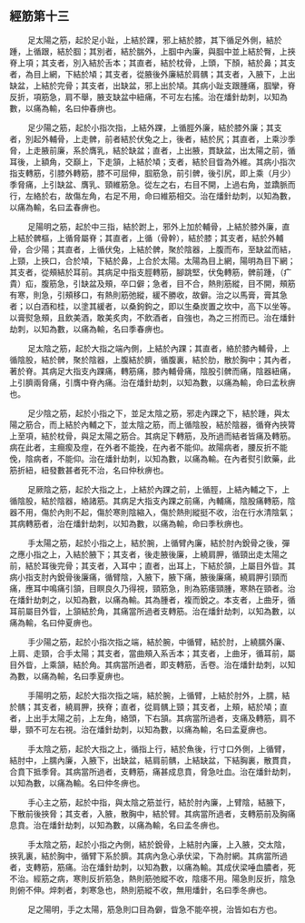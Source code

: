## 經筋第十三

<p>&emsp;&emsp;
足太陽之筋，起於足小趾，上結於踝，邪上結於膝，其下循足外側，結於踵，上循跟，結於腘；其別者，結於腨外，上腘中內廉，與腘中並上結於臀，上挾脊上項；其支者，別入結於舌本；其直者，結於枕骨，上頭，下顏，結於鼻；其支者，為目上網，下結於頄；其支者，從腋後外廉結於肩髃；其支者，入腋下，上出缺盆，上結於完骨；其支者，出缺盆，邪上出於頄。其病小趾支跟腫痛，腘攣，脊反折，項筋急，肩不舉，腋支缺盆中紐痛，不可左右搖。治在燔針劫刺，以知為數，以痛為輸，名曰仲春痹也。
</p>
<p>&emsp;&emsp;
足少陽之筋，起於小指次指，上結外踝，上循脛外廉，結於膝外廉；其支者，別起外輔骨，上走髀，前者結於伏兔之上，後者，結於尻；其直者，上乘沙季脅，上走腋前廉，系於膺乳，結於缺盆；直者，上出腋，貫缺盆，出太陽之前，循耳後，上額角，交巔上，下走頷，上結於頄；支者，結於目眥為外維。其病小指次指支轉筋，引膝外轉筋，膝不可屈伸，腘筋急，前引髀，後引尻，即上乘（月少）季脅痛，上引缺盆、膺乳、頸維筋急。從左之右，右目不開，上過右角，並蹻脈而行，左絡於右，故傷左角，右足不用，命曰維筋相交。治在燔針劫刺，以知為數，以痛為輸，名曰孟春痹也。
</p>
<p>&emsp;&emsp;
足陽明之筋，起於中三指，結於跗上，邪外上加於輔骨，上結於膝外廉，直上結於髀樞，上循脅屬脊；其直者，上循（骨幹），結於膝；其支者，結於外輔骨，合少陽；其直者，上循伏兔，上結於髀，聚於陰器，上腹而布，至缺盆而結，上頸，上挾口，合於頄，下結於鼻，上合於太陽。太陽為目上網，陽明為目下網；其支者，從頰結於耳前。其病足中指支脛轉筋，腳跳堅，伏兔轉筋，髀前踵，（疒貴）疝，腹筋急，引缺盆及頰，卒口僻；急者，目不合，熱則筋縱，目不開，頰筋有寒，則急，引頰移口，有熱則筋弛縱，緩不勝收，故僻。治之以馬膏，膏其急者；以白酒和桂，以塗其緩者，以桑鉤鉤之，即以生桑炭置之坎中，高下以坐等。以膏熨急頰，且飲美酒，敢美炙肉，不飲酒者，自強也，為之三拊而已。治在燔針劫刺，以知為數，以痛為輸，名曰季春痹也。
</p>
<p>&emsp;&emsp;
足太陰之筋，起於大指之端內側，上結於內踝；其直者，絡於膝內輔骨，上循陰股，結於髀，聚於陰器，上腹結於臍，循腹裏，結於肋，散於胸中；其內者，著於脊。其病足大指支內踝痛，轉筋痛，膝內輔骨痛，陰股引髀而痛，陰器紐痛，上引臍兩脅痛，引膺中脊內痛。治在燔針劫刺，以知為數，以痛為輸，命曰孟秋痹也。
</p>
<p>&emsp;&emsp;
足少陰之筋，起於小指之下，並足太陰之筋，邪走內踝之下，結於踵，與太陽之筋合，而上結於內輔之下，並太陰之筋，而上循陰股，結於陰器，循脊內挾膂上至項，結於枕骨，與足太陽之筋合。其病足下轉筋，及所過而結者皆痛及轉筋。病在此者，主癎瘈及痙，在外者不能挽，在內者不能仰。故陽病者，腰反折不能俛，陰病者，不能仰。治在燔針劫刺，以知為數，以痛為輸。在內者熨引飲藥，此筋折紐，紐發數甚者死不治，名曰仲秋痹也。
</p>
<p>&emsp;&emsp;
足厥陰之筋，起於大指之上，上結於內踝之前，上循脛，上結內輔之下，上循陰股，結於陰器，絡諸筋。其病足大指支內踝之前痛，內輔痛，陰股痛轉筋，陰器不用，傷於內則不起，傷於寒則陰縮入，傷於熱則縱挺不收，治在行水清陰氣；其病轉筋者，治在燔針劫刺，以知為數，以痛為輸，命曰季秋痹也。
</p>
<p>&emsp;&emsp;
手太陽之筋，起於小指之上，結於腕，上循臂內廉，結於肘內銳骨之後，彈之應小指之上，入結於腋下；其支者，後走腋後廉，上繞肩胛，循頸出走太陽之前，結於耳後完骨；其支者，入耳中；直者，出耳上，下結於頷，上屬目外眥。其病小指支肘內銳骨後廉痛，循臂陰，入腋下，腋下痛，腋後廉痛，繞肩胛引頸而痛，應耳中鳴痛引頷，目瞑良久乃得視，頸筋急，則為筋痿頸腫，寒熱在頸者。治在燔針劫刺之，以知為數，以痛為輸。其為腫者，複而銳之。本支者，上曲牙，循耳前屬目外眥，上頷結於角，其痛當所過者支轉筋。治在燔針劫刺，以知為數，以痛為輸，名曰仲夏痹也。
</p>
<p>&emsp;&emsp;
手少陽之筋，起於小指次指之端，結於腕，中循臂，結於肘，上繞臑外廉、上肩、走頸，合手太陽；其支者，當曲頰入系舌本；其支者，上曲牙，循耳前，屬目外眥，上乘頷，結於角。其病當所過者，即支轉筋，舌卷。治在燔針劫刺，以知為數，以痛為輸，名曰季夏痹也。
</p>
<p>&emsp;&emsp;
手陽明之筋，起於大指次指之端，結於腕，上循臂，上結於肘外，上臑，結於髃；其支者，繞肩胛，挾脊；直者，從肩髃上頸；其支者，上頰，結於頄；直者，上出手太陽之前，上左角，絡頭，下右頷。其病當所過者，支痛及轉筋，肩不舉，頸不可左右視。治在燔針劫刺，以知為數，以痛為輸，名曰孟夏痹也。
</p>
<p>&emsp;&emsp;
手太陰之筋，起於大指之上，循指上行，結於魚後，行寸口外側，上循臂，結肘中，上臑內廉，入腋下，出缺盆，結肩前髃，上結缺盆，下結胸裏，散貫賁，合賁下抵季脅。其病當所過者，支轉筋，痛甚成息賁，脅急吐血。治在燔針劫刺，以知為數，以痛為輸。名曰仲冬痹也。
</p>
<p>&emsp;&emsp;
手心主之筋，起於中指，與太陰之筋並行，結於肘內廉，上臂陰，結腋下，下散前後挾脅；其支者，入腋，散胸中，結於臂。其病當所過者，支轉筋前及胸痛息賁。治在燔針劫刺，以知為數，以痛為輸，名曰孟冬痹也。
</p>
<p>&emsp;&emsp;
手太陰之筋，起於小指之內側，結於銳骨，上結肘內廉，上入腋，交太陰，挾乳裏，結於胸中，循臂下系於臍。其病內急心承伏梁，下為肘網。其病當所過者，支轉筋，筋痛。治在燔針劫刺，以知為數，以痛為輸。其成伏梁唾血膿者，死不治。經筋之病，寒則反折筋急，熱則筋弛縱不收，陰痿不用。陽急則反折，陰急則俯不伸。焠刺者，刺寒急也，熱則筋縱不收，無用燔針，名曰季冬痹也。
</p>
<p>&emsp;&emsp;
足之陽明，手之太陽，筋急則口目為僻，眥急不能卒視，治皆如右方也。
</p>